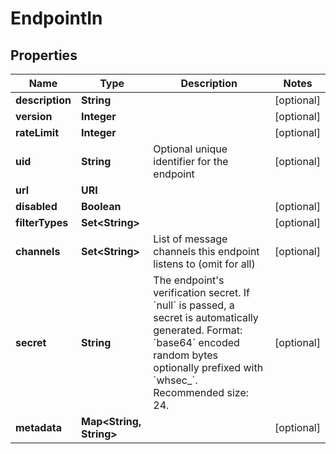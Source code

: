 

# EndpointIn


## Properties

| Name | Type | Description | Notes |
|------------ | ------------- | ------------- | -------------|
|**description** | **String** |  |  [optional] |
|**version** | **Integer** |  |  [optional] |
|**rateLimit** | **Integer** |  |  [optional] |
|**uid** | **String** | Optional unique identifier for the endpoint |  [optional] |
|**url** | **URI** |  |  |
|**disabled** | **Boolean** |  |  [optional] |
|**filterTypes** | **Set&lt;String&gt;** |  |  [optional] |
|**channels** | **Set&lt;String&gt;** | List of message channels this endpoint listens to (omit for all) |  [optional] |
|**secret** | **String** | The endpoint&#39;s verification secret. If &#x60;null&#x60; is passed, a secret is automatically generated. Format: &#x60;base64&#x60; encoded random bytes optionally prefixed with &#x60;whsec_&#x60;. Recommended size: 24. |  [optional] |
|**metadata** | **Map&lt;String, String&gt;** |  |  [optional] |



